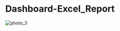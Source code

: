 # Dashboard-Excel_Report

![photo_3](https://github.com/studentrashmi/Dashboard-Excel_Report/assets/147782805/125acfb2-45e5-4363-b24c-b1fea82d88f8)
